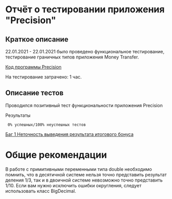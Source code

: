 # Отчёт о тестировании приложения "Precision"
## Краткое описание

22.01.2021 - 22.01.2021 было проведено функциональное тестирование, тестирование граничных типов приложения Money Transfer.

[Код программы Precision](https://github.com/netology-code/javaqa-homeworks/tree/master/programming#%D0%B7%D0%B0%D0%B4%D0%B0%D1%87%D0%B0-2---precision)

На тестирование затрачено: 1 час.

## Описание тестов

Проводился позитивный тест функциональности приложения Precision


Результаты

     0% успешных/100% неуспешных тестов
    
[Баг 1 Неточность выведения результата итогового бонуса](https://github.com/dimonioi4/jl1.2t2/issues/1#issue-791855155) 

# Общие рекомендации

В работе с примитивными переменными типа double необходимо помнить, что в десятичной системе нельзя точно представить результат деления 1/3, так и в двоичной системе невозможно точно представить 1/10. Если вам нужно исключить ошибки округления, следует использовать класс BigDecimal.  
